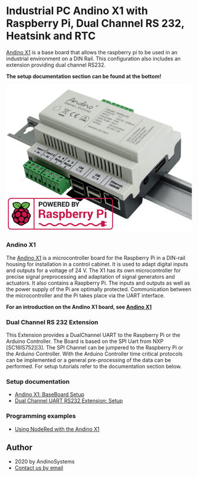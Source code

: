 Industrial PC Andino X1 with Raspberry Pi, Dual Channel RS 232, Heatsink and RTC
==========

[Andino X1][1] is a base board that allows the raspberry pi to be used in an industrial environment on a DIN Rail. This configuration also includes an extension providing dual channel RS232.

**The setup documentation section can be found at the bottom!**

![Andino X1 - Raspberry Pi on DIN Rail](./img/Andino-X1-Raspberry-Pi-in-der-industrie.png)  

### Andino X1
The [Andino X1][1] is a microcontroller board for the Raspberry Pi in a DIN-rail housing for installation in a control cabinet. It is used to adapt digital inputs and outputs for a voltage of 24 V. The X1 has its own microcontroller for precise signal preprocessing and adaptation of signal generators and actuators. It also contains a Raspberry Pi. The inputs and outputs as well as the power supply of the Pi are optimally protected. Communication between the microcontroller and the Pi takes place via the UART interface.

**For an introduction on the Andino X1 board, see [Andino X1](../../)**

### Dual Channel RS 232 Extension
This Extension provides a DualChannel UART to the Raspberry Pi or the Arduino Controller. The Board is based on the SPI Uart from NXP [SC16IS752][3]. The SPI Channel can be jumpered to the Raspberry Pi or the Arduino Controller. With the Arduino Controller time critical protocols can be implemented or a general pre-processing of the data can be performed. For setup tutorials refer to the documentation section below.

### Setup documentation

- [Andino X1: BaseBoard Setup](../../BaseBoard)
- [Dual Channel UART RS232 Extension: Setup](../../../Andino-Common/Extensions/RS232)

### Programming examples

- [Using NodeRed with the Andino X1](../../../Andino-Common/src/NodeRed) 

Author
-----

* 2020 by AndinoSystems
* [Contact us by email](mailto:info@andino.systems)

[1]:https://andino.systems/andino-x1/

